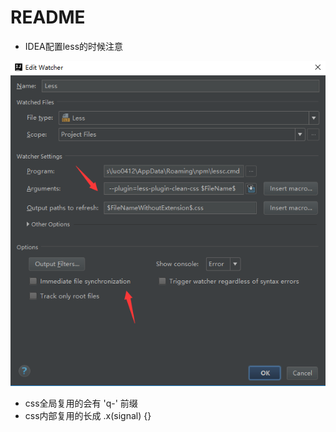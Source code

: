 # README

- IDEA配置less的时候注意
   

![](less.png)  

- css全局复用的会有 'q-' 前缀 
- css内部复用的长成 .x(signal) {} 
